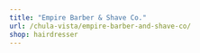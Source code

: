```yaml
---
title: "Empire Barber & Shave Co."
url: /chula-vista/empire-barber-and-shave-co/
shop: hairdresser
---
```

